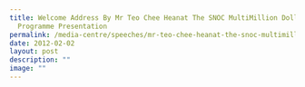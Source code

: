 ```yaml
---
title: Welcome Address By Mr Teo Chee Heanat The SNOC MultiMillion Dollar Award
  Programme Presentation
permalink: /media-centre/speeches/mr-teo-chee-heanat-the-snoc-multimillion-dollar-award-programme-presentation/
date: 2012-02-02
layout: post
description: ""
image: ""
---
```

